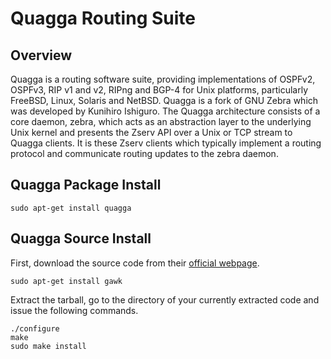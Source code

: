 # Quagga Routing Suite

## Overview

Quagga is a routing software suite, providing implementations of OSPFv2, OSPFv3, RIP v1 and v2, RIPng and BGP-4 for Unix
platforms, particularly FreeBSD, Linux, Solaris and NetBSD. Quagga is a fork of GNU Zebra which was developed by
Kunihiro Ishiguro.
The Quagga architecture consists of a core daemon, zebra, which acts as an abstraction layer to the underlying Unix
kernel and presents the Zserv API over a Unix or TCP stream to Quagga clients. It is these Zserv clients which typically
implement a routing protocol and communicate routing updates to the zebra daemon.

## Quagga Package Install

```shell
sudo apt-get install quagga
```

## Quagga Source Install

First, download the source code from their [official webpage](https://www.quagga.net/).

```shell
sudo apt-get install gawk
```

Extract the tarball, go to the directory of your currently extracted code and issue the following commands.

```shell
./configure
make
sudo make install
```
